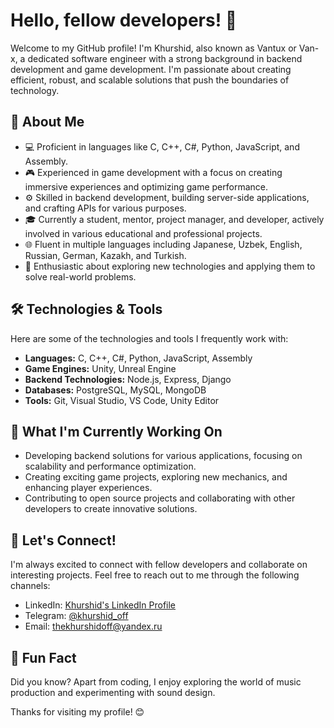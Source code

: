 


# Hello, fellow developers! 👋

Welcome to my GitHub profile! I'm Khurshid, also known as Vantux or Van-x, a dedicated software engineer with a strong background in backend development and game development. I'm passionate about creating efficient, robust, and scalable solutions that push the boundaries of technology.

## 🚀 About Me

- 💻 Proficient in languages like C, C++, C#, Python, JavaScript, and Assembly.
- 🎮 Experienced in game development with a focus on creating immersive experiences and optimizing game performance.
- ⚙️ Skilled in backend development, building server-side applications, and crafting APIs for various purposes.
- 🎓 Currently a student, mentor, project manager, and developer, actively involved in various educational and professional projects.
- 🌐 Fluent in multiple languages including Japanese, Uzbek, English, Russian, German, Kazakh, and Turkish.
- 🌟 Enthusiastic about exploring new technologies and applying them to solve real-world problems.

## 🛠️ Technologies & Tools

Here are some of the technologies and tools I frequently work with:

- **Languages:** C, C++, C#, Python, JavaScript, Assembly
- **Game Engines:** Unity, Unreal Engine
- **Backend Technologies:** Node.js, Express, Django
- **Databases:** PostgreSQL, MySQL, MongoDB
- **Tools:** Git, Visual Studio, VS Code, Unity Editor

## 🌱 What I'm Currently Working On

- Developing backend solutions for various applications, focusing on scalability and performance optimization.
- Creating exciting game projects, exploring new mechanics, and enhancing player experiences.
- Contributing to open source projects and collaborating with other developers to create innovative solutions.

## 🤝 Let's Connect!

I'm always excited to connect with fellow developers and collaborate on interesting projects. Feel free to reach out to me through the following channels:

- LinkedIn: [Khurshid's LinkedIn Profile](https://www.linkedin.com/in/van-x/)
- Telegram: [@khurshid_off](https://t.me/khurshid_off)
- Email: [thekhurshidoff@yandex.ru](mailto:thekhurshidoff@yandex.ru)

## 🌟 Fun Fact

Did you know? Apart from coding, I enjoy exploring the world of music production and experimenting with sound design.

Thanks for visiting my profile! 😊

